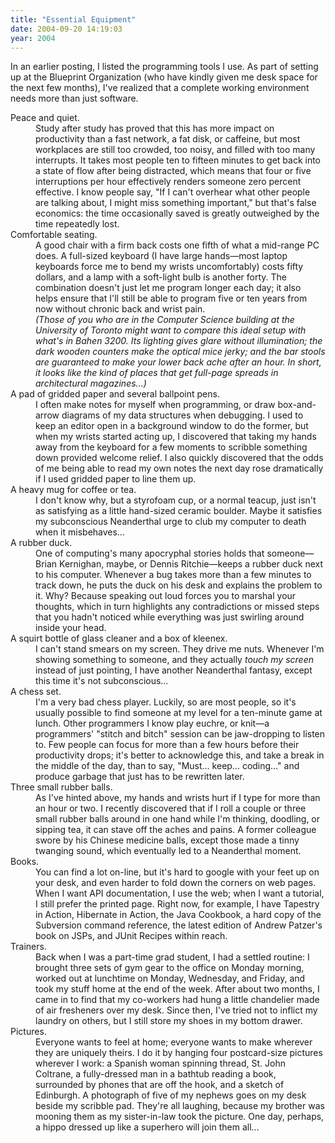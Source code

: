 ```yaml
---
title: "Essential Equipment"
date: 2004-09-20 14:19:03
year: 2004
---
```

<p>In an earlier posting, I listed the programming tools I use.  As part of setting up at the Blueprint Organization (who have kindly given me desk space for the next few months), I've realized that a complete working environment needs more than just software.</p>

<dl>

<dt>Peace and quiet.</dt>
<dd>Study after study has proved that this has more impact on productivity than a fast network, a fat disk, or caffeine, but most workplaces are still too crowded, too noisy, and filled with too many interrupts.  It takes most people ten to fifteen minutes to get back into a state of flow after being distracted, which means that four or five interruptions per hour effectively renders someone zero percent effective.  I know people say, "If I can't overhear what other people are talking about, I might miss something important," but that's false economics: the time occasionally saved is greatly outweighed by the time repeatedly lost.</dd>

<dt>Comfortable seating.</dt>
<dd>A good chair with a firm back costs one fifth of what a mid-range PC does.  A full-sized keyboard (I have large hands—most laptop keyboards force me to bend my wrists uncomfortably) costs fifty dollars, and a lamp with a soft-light bulb is another forty.  The combination doesn't just let me program longer each day; it also helps ensure that I'll still be able to program five or ten years from now without chronic back and wrist pain.
<br />
<em>(Those of you who are in the Computer Science building at the University of Toronto might want to compare this ideal setup with what's in Bahen 3200.  Its lighting gives glare without illumination; the dark wooden counters make the optical mice jerky; and the bar stools are guaranteed to make your lower back ache after an hour.  In short, it looks like the kind of places that get full-page spreads in architectural magazines…)</em></dd>

<dt>A pad of gridded paper and several ballpoint pens.</dt>
<dd>I often make notes for myself when programming, or draw box-and-arrow diagrams of my data structures when debugging.  I used to keep an editor open in a background window to do the former, but when my wrists started acting up, I discovered that taking my hands away from the keyboard for a few moments to scribble something down provided welcome relief.  I also quickly discovered that the odds of me being able to read my own notes the next day rose dramatically if I used gridded paper to line them up.</dd>

<dt>A heavy mug for coffee or tea.</dt>
<dd>I don't know why, but a styrofoam cup, or a normal teacup, just isn't as satisfying as a little hand-sized ceramic boulder.  Maybe it satisfies my subconscious Neanderthal urge to club my computer to death when it misbehaves…</dd>

<dt>A rubber duck.</dt>
<dd>One of computing's many apocryphal stories holds that someone—Brian Kernighan, maybe, or Dennis Ritchie—keeps a rubber duck next to his computer.  Whenever a bug takes more than a few minutes to track down, he puts the duck on his desk and explains the problem to it.  Why?  Because speaking out loud forces you to marshal your thoughts, which in turn highlights any contradictions or missed steps that you hadn't noticed while everything was just swirling around inside your head.</dd>

<dt>A squirt bottle of glass cleaner and a box of kleenex.</dt>
<dd>I can't stand smears on my screen.  They drive me nuts.  Whenever I'm showing something to someone, and they actually <em>touch my screen</em> instead of just pointing, I have another Neanderthal fantasy, except this time it's not subconscious…</dd>

<dt>A chess set.</dt>
<dd>I'm a very bad chess player.  Luckily, so are most people, so it's usually possible to find someone at my level for a ten-minute game at lunch.  Other programmers I know play euchre, or knit—a programmers' "stitch and bitch" session can be jaw-dropping to listen to.  Few people can focus for more than a few hours before their productivity drops; it's better to acknowledge this, and take a break in the middle of the day, than to say, "Must… keep… coding…" and produce garbage that just has to be rewritten later.</dd>

<dt>Three small rubber balls.</dt>
<dd>As I've hinted above, my hands and wrists hurt if I type for more than an hour or two.  I recently discovered that if I roll a couple or three small rubber balls around in one hand while I'm thinking, doodling, or sipping tea, it can stave off the aches and pains.  A former colleague swore by his Chinese medicine balls, except those made a tinny twanging sound, which eventually led to a Neanderthal moment.</dd>

<dt>Books.</dt>
<dd>You can find a lot on-line, but it's hard to google with your feet up on your desk, and even harder to fold down the corners on web pages.  When I want API documentation, I use the web; when I want a tutorial, I still prefer the printed page.  Right now, for example, I have Tapestry in Action, Hibernate in Action, the Java Cookbook, a hard copy of the Subversion command reference, the latest edition of Andrew Patzer's book on JSPs, and JUnit Recipes within reach.</dd>

<dt>Trainers.</dt>
<dd>Back when I was a part-time grad student, I had a settled routine: I brought three sets of gym gear to the office on Monday morning, worked out at lunchtime on Monday, Wednesday, and Friday, and took my stuff home at the end of the week.  After about two months, I came in to find that my co-workers had hung a little chandelier made of air fresheners over my desk.  Since then, I've tried not to inflict my laundry on others, but I still store my shoes in my bottom drawer.</dd>

<dt>Pictures.</dt>
<dd>Everyone wants to feel at home; everyone wants to make wherever they are uniquely theirs.  I do it by hanging four postcard-size pictures wherever I work: a Spanish woman spinning thread, St. John Coltrane, a fully-dressed man in a bathtub reading a book, surrounded by phones that are off the hook, and a sketch of Edinburgh.  A photograph of five of my nephews goes on my desk beside my scribble pad.  They're all laughing, because my brother was mooning them as my sister-in-law took the picture.  One day, perhaps, a hippo dressed up like a superhero will join them all…</dd>

</dl>
